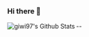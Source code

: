 ### Hi there 👋

<!--
**giwi97/giwi97** is a ✨ _special_ ✨ repository because its `README.md` (this file) appears on your GitHub profile.

Here are some ideas to get you started:

- 🔭 I’m currently working on ...
- 🌱 I’m currently learning ...
- 👯 I’m looking to collaborate on ...
- 🤔 I’m looking for help with ...
- 💬 Ask me about ...
- 📫 How to reach me: ...
- 😄 Pronouns: ...
- ⚡ Fun fact: ...
-->
--
<img align="left" alt="giwi97's Github Stats" src="https://github-readme-stats.vercel.app/api?username=giwi97&hide=prs,issues,contribs&show_icons=true&hide_border=true"/>
